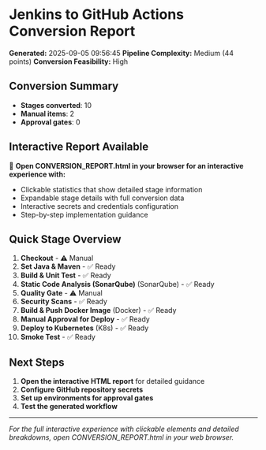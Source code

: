 # Jenkins to GitHub Actions Conversion Report

**Generated:** 2025-09-05 09:56:45
**Pipeline Complexity:** Medium (44 points)
**Conversion Feasibility:** High

## Conversion Summary
- **Stages converted**: 10
- **Manual items**: 2
- **Approval gates**: 0

## Interactive Report Available
📱 **Open CONVERSION_REPORT.html in your browser for an interactive experience with:**
- Clickable statistics that show detailed stage information
- Expandable stage details with full conversion data
- Interactive secrets and credentials configuration
- Step-by-step implementation guidance

## Quick Stage Overview

1. **Checkout**  - ⚠️ Manual
2. **Set Java & Maven**  - ✅ Ready
3. **Build & Unit Test**  - ✅ Ready
4. **Static Code Analysis (SonarQube)** (SonarQube) - ✅ Ready
5. **Quality Gate**  - ⚠️ Manual
6. **Security Scans**  - ✅ Ready
7. **Build & Push Docker Image** (Docker) - ✅ Ready
8. **Manual Approval for Deploy**  - ✅ Ready
9. **Deploy to Kubernetes** (K8s) - ✅ Ready
10. **Smoke Test**  - ✅ Ready

## Next Steps
1. **Open the interactive HTML report** for detailed guidance
2. **Configure GitHub repository secrets**
3. **Set up environments for approval gates**
4. **Test the generated workflow**

---
*For the full interactive experience with clickable elements and detailed breakdowns, open CONVERSION_REPORT.html in your web browser.*